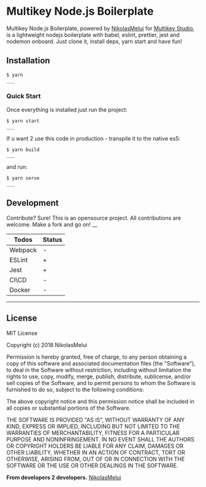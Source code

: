 # Multikey Node.js Boilerplate

Multikey Node.js Boilerplate, powered by [NikolasMelui][nikolasmelui] for [Multikey Studio][multikey-studio], is a lightweight nodejs boilerplate with babel, eslint, prettier, jest and nodemon onboard. Just clone it, install deps, yarn start and have fun!

## Installation

```bash
$ yarn
___
```

### Quick Start

Once everything is installed just run the project:

```bash
$ yarn start
___
```

If u want 2 use this code in production - transpile it to the native es5:

```bash
$ yarn build
___
```

and run:

```bash
$ yarn serve
___
```

## Development

Contribute? Sure!
This is an opensource project. All contributions are welcome. Make a fork and go on!
\_\_

| Todos   | Status |
| ------- | ------ |
| Webpack | -      |
| ESLint  | +      |
| Jest    | +      |
| CI\CD   | -      |
| Docker  | -      |

---

## License

MIT License

Copyright (c) 2018 NikolasMelui

Permission is hereby granted, free of charge, to any person obtaining a copy
of this software and associated documentation files (the "Software"), to deal
in the Software without restriction, including without limitation the rights
to use, copy, modify, merge, publish, distribute, sublicense, and/or sell
copies of the Software, and to permit persons to whom the Software is
furnished to do so, subject to the following conditions:

The above copyright notice and this permission notice shall be included in all
copies or substantial portions of the Software.

THE SOFTWARE IS PROVIDED "AS IS", WITHOUT WARRANTY OF ANY KIND, EXPRESS OR
IMPLIED, INCLUDING BUT NOT LIMITED TO THE WARRANTIES OF MERCHANTABILITY,
FITNESS FOR A PARTICULAR PURPOSE AND NONINFRINGEMENT. IN NO EVENT SHALL THE
AUTHORS OR COPYRIGHT HOLDERS BE LIABLE FOR ANY CLAIM, DAMAGES OR OTHER
LIABILITY, WHETHER IN AN ACTION OF CONTRACT, TORT OR OTHERWISE, ARISING FROM,
OUT OF OR IN CONNECTION WITH THE SOFTWARE OR THE USE OR OTHER DEALINGS IN THE
SOFTWARE.

**From developers 2 developers.**
[NikolasMelui][nikolasmelui]

[//]: # "These are reference links used in the body of this note and get stripped out when the markdown processor does its job. There is no need to format nicely because it shouldn't be seen. Thanks SO - http://stackoverflow.com/questions/4823468/store-comments-in-markdown-syntax"
[nikolasmelui]: https://github.com/NikolasMelui
[nodejs]: http://nodejs.org
[multikey-studio]: https://github.com/MultikeyStudio
[yarn]: https://yarnpkg.com/en/
[npm]: https://www.npmjs.com/
